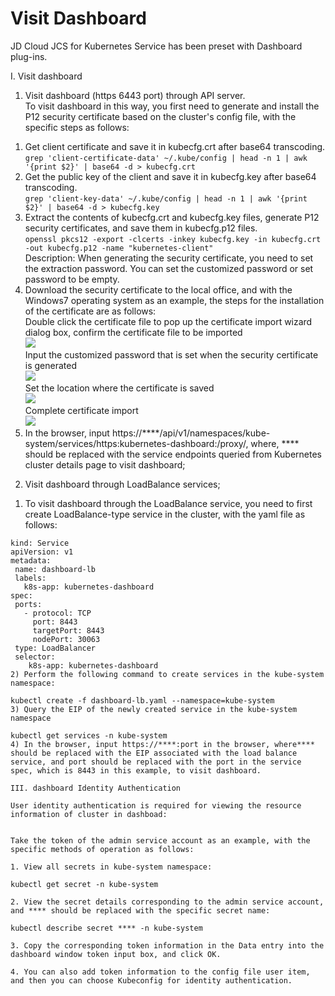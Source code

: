 
# Visit Dashboard

JD Cloud JCS for Kubernetes Service has been preset with Dashboard plug-ins.

I. Visit dashboard  
1. Visit dashboard (https 6443 port) through API server.  
To visit dashboard in this way, you first need to generate and install the P12 security certificate based on the cluster's config file, with the specific steps as follows:  
1) Get client certificate and save it in kubecfg.crt after base64 transcoding.  
`grep 'client-certificate-data' ~/.kube/config | head -n 1 | awk '{print $2}' | base64 -d > kubecfg.crt`  
2) Get the public key of the client and save it in kubecfg.key after base64 transcoding.  
`grep 'client-key-data' ~/.kube/config | head -n 1 | awk '{print $2}' | base64 -d > kubecfg.key`  
3) Extract the contents of kubecfg.crt and kubecfg.key files, generate P12 security certificates, and save them in kubecfg.p12 files.  
`openssl pkcs12 -export -clcerts -inkey kubecfg.key -in kubecfg.crt -out kubecfg.p12 -name "kubernetes-client"`  
   Description: When generating the security certificate, you need to set the extraction password. You can set the customized password or set password to be empty.  
4) Download the security certificate to the local office, and with the Windows7 operating system as an example, the steps for the installation of the certificate are as follows:  
Double click the certificate file to pop up the certificate import wizard dialog box, confirm the certificate file to be imported  
 ![](https://github.com/jdcloudcom/cn/blob/edit/image/Elastic-Compute/JCS-for-Kubernetes/导入证书2.png)  
Input the customized password that is set when the security certificate is generated  
![](https://github.com/jdcloudcom/cn/blob/edit/image/Elastic-Compute/JCS-for-Kubernetes/导入证书3.png)  
Set the location where the certificate is saved  
![](https://github.com/jdcloudcom/cn/blob/edit/image/Elastic-Compute/JCS-for-Kubernetes/导入证书4.png)  
Complete certificate import  
![](https://github.com/jdcloudcom/cn/blob/edit/image/Elastic-Compute/JCS-for-Kubernetes/导入证书5.png)  
5) In the browser, input https://****/api/v1/namespaces/kube-system/services/https:kubernetes-dashboard:/proxy/, where, **** should be replaced with the service endpoints queried from Kubernetes cluster details page to visit dashboard;  
2. Visit dashboard through LoadBalance services;  
 1) To visit dashboard through the LoadBalance service, you need to first create LoadBalance-type service in the cluster, with the yaml file as follows: 
 ```
kind: Service
apiVersion: v1
metadata:
  name: dashboard-lb
  labels:
    k8s-app: kubernetes-dashboard
spec:
  ports:
    - protocol: TCP
      port: 8443
      targetPort: 8443
      nodePort: 30063
  type: LoadBalancer
  selector:
     k8s-app: kubernetes-dashboard
2) Perform the following command to create services in the kube-system namespace:  

kubectl create -f dashboard-lb.yaml --namespace=kube-system
3) Query the EIP of the newly created service in the kube-system namespace

kubectl get services -n kube-system
4) In the browser, input https://****:port in the browser, where**** should be replaced with the EIP associated with the load balance service, and port should be replaced with the port in the service spec, which is 8443 in this example, to visit dashboard.  

III. dashboard Identity Authentication  

User identity authentication is required for viewing the resource information of cluster in dashboad:  


Take the token of the admin service account as an example, with the specific methods of operation as follows:

1. View all secrets in kube-system namespace:  

kubectl get secret -n kube-system

2. View the secret details corresponding to the admin service account, and **** should be replaced with the specific secret name:  

kubectl describe secret **** -n kube-system

3. Copy the corresponding token information in the Data entry into the dashboard window token input box, and click OK.  

4. You can also add token information to the config file user item, and then you can choose Kubeconfig for identity authentication.  

